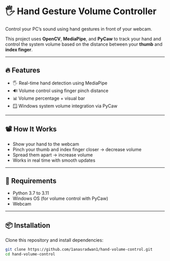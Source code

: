 # 🖐️ Hand Gesture Volume Controller

Control your PC’s sound using hand gestures in front of your webcam.

This project uses **OpenCV**, **MediaPipe**, and **PyCaw** to track your hand and control the system volume based on the distance between your **thumb** and **index finger**.

---

## 🔥 Features

- 🖐️ Real-time hand detection using MediaPipe
- 🔊 Volume control using finger pinch distance
- 📊 Volume percentage + visual bar
- 🪟 Windows system volume integration via PyCaw

---

## 📽️ How It Works

- Show your hand to the webcam
- Pinch your thumb and index finger closer → decrease volume
- Spread them apart → increase volume
- Works in real time with smooth updates

---

## 🧰 Requirements

- Python 3.7 to 3.11
- Windows OS (for volume control with PyCaw)
- Webcam

---

## 📦 Installation

Clone this repository and install dependencies:

```bash
git clone https://github.com/1anasradwan1/hand-volume-control.git
cd hand-volume-control
